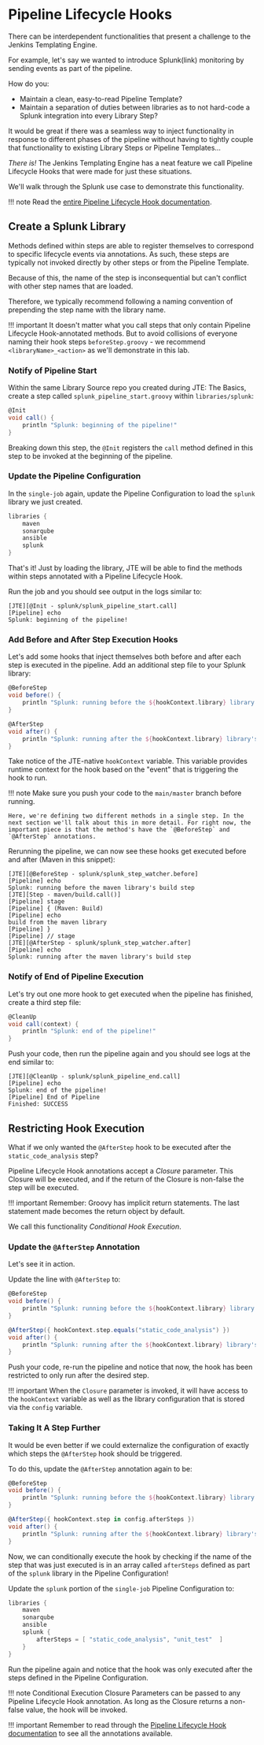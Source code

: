 # Pipeline Lifecycle Hooks

There can be interdependent functionalities that present a challenge to the Jenkins Templating Engine.

For example, let's say we wanted to introduce Splunk(link) monitoring by sending events as part of the pipeline.

How do you:

* Maintain a clean, easy-to-read Pipeline Template?
* Maintain a separation of duties between libraries as to not hard-code a Splunk integration into every Library Step?

It would be great if there was a seamless way to inject functionality in response to different phases of the pipeline without having to tightly couple that functionality to existing Library Steps or Pipeline Templates...

*There is!* The Jenkins Templating Engine has a neat feature we call Pipeline Lifecycle Hooks that were made for just these situations.

We'll walk through the Splunk use case to demonstrate this functionality.

!!! note
    Read the [entire Pipeline Lifecycle Hook documentation](../../concepts/library-development/lifecycle-hooks.md).

## Create a Splunk Library

Methods defined within steps are able to register themselves to correspond to specific lifecycle events via annotations. As such, these steps are typically not invoked directly by other steps or from the Pipeline Template.

Because of this, the name of the step is inconsequential but can't conflict with other step names that are loaded.

Therefore, we typically recommend following a naming convention of prepending the step name with the library name.

!!! important
    It doesn't matter what you call steps that only contain Pipeline Lifecycle Hook-annotated methods. But to avoid collisions of everyone naming their hook steps `beforeStep.groovy` - we recommend `<libraryName>_<action>` as we'll demonstrate in this lab.

### Notify of Pipeline Start

Within the same Library Source repo you created during JTE: The Basics, create a step called `splunk_pipeline_start.groovy` within `libraries/splunk`:

``` groovy title="./libraries/splunk/steps/splunk_pipeline_start.groovy"
@Init 
void call() {
    println "Splunk: beginning of the pipeline!" 
}
```

Breaking down this step, the `@Init` registers the `call` method defined in this step to be invoked at the beginning of the pipeline.

### Update the Pipeline Configuration

In the `single-job` again, update the Pipeline Configuration to load the `splunk` library we just created.

``` groovy title="Pipeline Configuration"
libraries {
    maven
    sonarqube
    ansible
    splunk
}
```

That's it! Just by loading the library, JTE will be able to find the methods within steps annotated with a Pipeline Lifecycle Hook.

Run the job and you should see output in the logs similar to:

``` text
[JTE][@Init - splunk/splunk_pipeline_start.call]
[Pipeline] echo
Splunk: beginning of the pipeline!
```

### Add Before and After Step Execution Hooks

Let's add some hooks that inject themselves both before and after each step is executed in the pipeline. Add an additional step file to your Splunk library:

``` groovy title="./libraries/splunk/steps/splunk_step_watcher.groovy"
@BeforeStep
void before() {
    println "Splunk: running before the ${hookContext.library} library's ${hookContext.step} step" 
}

@AfterStep
void after() {
    println "Splunk: running after the ${hookContext.library} library's ${hookContext.step} step" 
}
```

Take notice of the JTE-native `hookContext` variable. This variable provides runtime context for the hook based on the "event" that is triggering the hook to run.

!!! note
    Make sure you push your code to the `main/master` branch before running.

    Here, we're defining two different methods in a single step. In the next section we'll talk about this in more detail. For right now, the important piece is that the method's have the `@BeforeStep` and `@AfterStep` annotations.

Rerunning the pipeline, we can now see these hooks get executed before and after (Maven in this snippet):

``` text
[JTE][@BeforeStep - splunk/splunk_step_watcher.before]
[Pipeline] echo
Splunk: running before the maven library's build step
[JTE][Step - maven/build.call()]
[Pipeline] stage
[Pipeline] { (Maven: Build)
[Pipeline] echo
build from the maven library
[Pipeline] }
[Pipeline] // stage
[JTE][@AfterStep - splunk/splunk_step_watcher.after]
[Pipeline] echo
Splunk: running after the maven library's build step
```

### Notify of End of Pipeline Execution

Let's try out one more hook to get executed when the pipeline has finished, create a third step file:

``` groovy title="./libraries/splunk/splunk_pipeline_end.groovy"
@CleanUp
void call(context) {
    println "Splunk: end of the pipeline!" 
}
````

Push your code, then run the pipeline again and you should see logs at the end similar to:

``` text
[JTE][@CleanUp - splunk/splunk_pipeline_end.call]
[Pipeline] echo
Splunk: end of the pipeline!
[Pipeline] End of Pipeline
Finished: SUCCESS
```

## Restricting Hook Execution

What if we only wanted the `@AfterStep` hook to be executed after the `static_code_analysis` step?

Pipeline Lifecycle Hook annotations accept a *Closure* parameter. This Closure will be executed, and if the return of the Closure is non-false the step will be executed.

!!! important
    Remember: Groovy has implicit return statements. The last statement made becomes the return object by default.

We call this functionality *Conditional Hook Execution*.

### Update the `@AfterStep` Annotation

Let's see it in action.

Update the line with `@AfterStep` to:

``` groovy title="./libraries/splunk/steps/splunk_step_watcher.groovy"
@BeforeStep
void before() {
    println "Splunk: running before the ${hookContext.library} library's ${hookContext.step} step" 
}

@AfterStep({ hookContext.step.equals("static_code_analysis") })
void after() {
    println "Splunk: running after the ${hookContext.library} library's ${hookContext.step} step" 
}
```

Push your code, re-run the pipeline and notice that now, the hook has been restricted to only run after the desired step.

!!! important
    When the `Closure` parameter is invoked, it will have access to the `hookContext` variable as well as the library configuration that is stored via the `config` variable.

### Taking It A Step Further

It would be even better if we could externalize the configuration of exactly which steps the `@AfterStep` hook should be triggered.

To do this, update the `@AfterStep` annotation again to be:

``` groovy title="./libraries/splunk/steps/splunk_step_watcher.groovy"
@BeforeStep
void before() {
    println "Splunk: running before the ${hookContext.library} library's ${hookContext.step} step" 
}

@AfterStep({ hookContext.step in config.afterSteps })
void after() {
    println "Splunk: running after the ${hookContext.library} library's ${hookContext.step} step" 
}
```

Now, we can conditionally execute the hook by checking if the name of the step that was just executed is in an array called `afterSteps` defined as part of the `splunk` library in the Pipeline Configuration!

Update the `splunk` portion of the `single-job` Pipeline Configuration to:

``` groovy title="Pipeline Configuration"
libraries {
    maven
    sonarqube
    ansible
    splunk {
        afterSteps = [ "static_code_analysis", "unit_test"  ]
    }
}
```

Run the pipeline again and notice that the hook was only executed after the steps defined in the Pipeline Configuration.

!!! note
    Conditional Execution Closure Parameters can be passed to any Pipeline Lifecycle Hook annotation. As long as the Closure returns a non-false value, the hook will be invoked.

!!! important
    Remember to read through the [Pipeline Lifecycle Hook documentation](../../concepts/library-development/lifecycle-hooks.md) to see all the annotations available.
